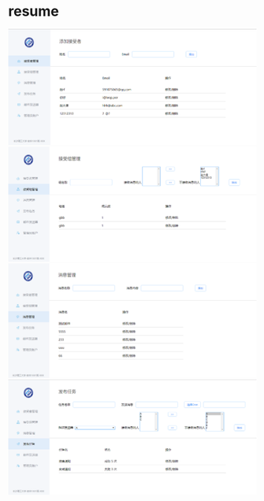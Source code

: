 # resume
![预览](./preview/receiver.png)
![预览](./preview/receiverGroup.png)
![预览](./preview/message.png)
![预览](./preview/task.png)